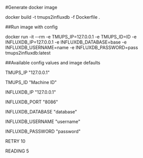 #Generate docker image

docker build -t tmups2influxdb -f Dockerfile .

##Run image with config

docker run -it --rm -e TMUPS_IP=127.0.0.1 -e TMUPS_ID=ID -e INFLUXDB_IP=127.0.0.1 -e INFLUXDB_DATABASE=base -e INFLUXDB_USERNAME=name -e INFLUXDB_PASSWORD=pass tmups2influxdb:latest 

##Available config values and image defaults

TMUPS_IP "127.0.0.1"

TMUPS_ID "Machine ID"

INFLUXDB_IP "127.0.0.1"

INFLUXDB_PORT "8086"

INFLUXDB_DATABASE "database"

INFLUXDB_USERNAME "username"

INFLUXDB_PASSWORD "password"

RETRY 10

READING 5
